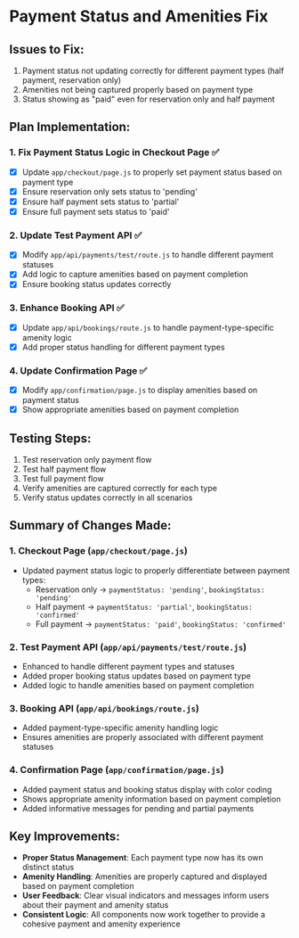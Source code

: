 # Payment Status and Amenities Fix

## Issues to Fix:
1. Payment status not updating correctly for different payment types (half payment, reservation only)
2. Amenities not being captured properly based on payment type
3. Status showing as "paid" even for reservation only and half payment

## Plan Implementation:

### 1. Fix Payment Status Logic in Checkout Page ✅
- [x] Update `app/checkout/page.js` to properly set payment status based on payment type
- [x] Ensure reservation only sets status to 'pending'
- [x] Ensure half payment sets status to 'partial'
- [x] Ensure full payment sets status to 'paid'

### 2. Update Test Payment API ✅
- [x] Modify `app/api/payments/test/route.js` to handle different payment statuses
- [x] Add logic to capture amenities based on payment completion
- [x] Ensure booking status updates correctly

### 3. Enhance Booking API ✅
- [x] Update `app/api/bookings/route.js` to handle payment-type-specific amenity logic
- [x] Add proper status handling for different payment types

### 4. Update Confirmation Page ✅
- [x] Modify `app/confirmation/page.js` to display amenities based on payment status
- [x] Show appropriate amenities based on payment completion

## Testing Steps:
1. Test reservation only payment flow
2. Test half payment flow
3. Test full payment flow
4. Verify amenities are captured correctly for each type
5. Verify status updates correctly in all scenarios

## Summary of Changes Made:

### 1. Checkout Page (`app/checkout/page.js`)
- Updated payment status logic to properly differentiate between payment types:
  - Reservation only → `paymentStatus: 'pending'`, `bookingStatus: 'pending'`
  - Half payment → `paymentStatus: 'partial'`, `bookingStatus: 'confirmed'`
  - Full payment → `paymentStatus: 'paid'`, `bookingStatus: 'confirmed'`

### 2. Test Payment API (`app/api/payments/test/route.js`)
- Enhanced to handle different payment types and statuses
- Added proper booking status updates based on payment type
- Added logic to handle amenities based on payment completion

### 3. Booking API (`app/api/bookings/route.js`)
- Added payment-type-specific amenity handling logic
- Ensures amenities are properly associated with different payment statuses

### 4. Confirmation Page (`app/confirmation/page.js`)
- Added payment status and booking status display with color coding
- Shows appropriate amenity information based on payment completion
- Added informative messages for pending and partial payments

## Key Improvements:
- **Proper Status Management**: Each payment type now has its own distinct status
- **Amenity Handling**: Amenities are properly captured and displayed based on payment completion
- **User Feedback**: Clear visual indicators and messages inform users about their payment and amenity status
- **Consistent Logic**: All components now work together to provide a cohesive payment and amenity experience
